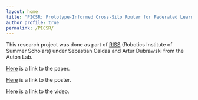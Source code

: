 ```yaml
---
layout: home
title: "PICSR: Prototype-Informed Cross-Silo Router for Federated Learning"
author_profile: true
permalink: /PICSR/
---
```


This research project was done as part of [RISS](https://riss.ri.cmu.edu/) (Robotics Institute of Summer Scholars) under Sebastian Caldas and Artur Dubrawski from the Auton Lab.

[Here](https://drive.google.com/file/d/1uo0kaH2CR5_nYdmcL2XoanRzgcTyn7u_/view?usp=sharing) is a link to the paper.

[Here](https://drive.google.com/file/d/1krIOFwCzxOISIc1TfTYx2QV9pk8GTIfb/view?usp=sharing) is a link to the poster.

[Here](https://drive.google.com/file/d/1SbfAWetTKCY7mHq3tg64QeFw200JQXop/view?usp=sharing) is a link to the video.
